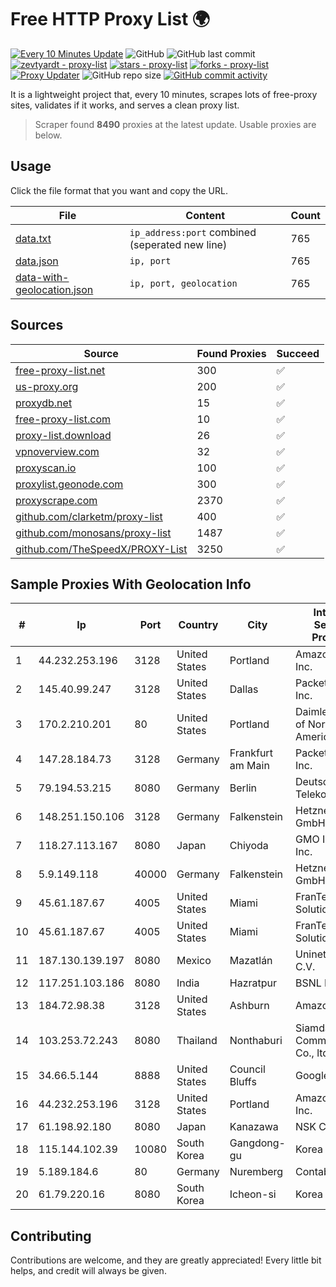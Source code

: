
# Free HTTP Proxy List 🌍

[![Every 10 Minutes Update](https://github.com/mertguvencli/http-proxy-list/actions/workflows/main.yml/badge.svg?branch=main)](https://github.com/mertguvencli/http-proxy-list/actions/workflows/main.yml)
![GitHub](https://img.shields.io/github/license/mertguvencli/http-proxy-list)
![GitHub last commit](https://img.shields.io/github/last-commit/mertguvencli/http-proxy-list)
[![zevtyardt - proxy-list](https://img.shields.io/static/v1?label=zevtyardt&message=proxy-list&color=blue&logo=github)](https://github.com/zevtyardt/proxy-list "Go to GitHub repo")
[![stars - proxy-list](https://img.shields.io/github/stars/zevtyardt/proxy-list?style=social)](https://github.com/zevtyardt/proxy-list)
[![forks - proxy-list](https://img.shields.io/github/forks/zevtyardt/proxy-list?style=social)](https://github.com/zevtyardt/proxy-list)
[![Proxy Updater](https://github.com/zevtyardt/proxy-list/workflows/Proxy%20Updater/badge.svg)](https://github.com/zevtyardt/proxy-list/actions?query=workflow:"Proxy+Updater")
![GitHub repo size](https://img.shields.io/github/repo-size/zevtyardt/proxy-list)
[![GitHub commit activity](https://img.shields.io/github/commit-activity/m/zevtyardt/proxy-list?logo=commits)](https://github.com/zevtyardt/proxy-list/commits/main)

It is a lightweight project that, every 10 minutes, scrapes lots of free-proxy sites, validates if it works, and serves a clean proxy list.

> Scraper found **8490** proxies at the latest update. Usable proxies are below.

## Usage

Click the file format that you want and copy the URL.

|File|Content|Count|
|----|-------|-----|
|[data.txt](https://raw.githubusercontent.com/mertguvencli/http-proxy-list/main/proxy-list/data.txt)|`ip_address:port` combined (seperated new line)|765|
|[data.json](https://raw.githubusercontent.com/mertguvencli/http-proxy-list/main/proxy-list/data.json)|`ip, port`|765|
|[data-with-geolocation.json](https://raw.githubusercontent.com/mertguvencli/http-proxy-list/main/proxy-list/data-with-geolocation.json)|`ip, port, geolocation`|765|

## Sources

|Source|Found Proxies|Succeed|
|------|-------------|-------|
|[free-proxy-list.net](https://free-proxy-list.net)|300|✅|
|[us-proxy.org](https://www.us-proxy.org)|200|✅|
|[proxydb.net](http://proxydb.net)|15|✅|
|[free-proxy-list.com](https://free-proxy-list.com/?page=&port=&type%5B%5D=http&type%5B%5D=https&up_time=0&search=Search)|10|✅|
|[proxy-list.download](https://www.proxy-list.download/HTTP)|26|✅|
|[vpnoverview.com](https://vpnoverview.com/privacy/anonymous-browsing/free-proxy-servers)|32|✅|
|[proxyscan.io](https://www.proxyscan.io)|100|✅|
|[proxylist.geonode.com](https://proxylist.geonode.com/api/proxy-list?limit=300&page=1&sort_by=lastChecked&sort_type=desc&protocols=http,https)|300|✅|
|[proxyscrape.com](https://api.proxyscrape.com/v2/?request=displayproxies&protocol=http&timeout=10000&country=all&ssl=all&anonymity=all)|2370|✅|
|[github.com/clarketm/proxy-list](https://raw.githubusercontent.com/clarketm/proxy-list/master/proxy-list-raw.txt)|400|✅|
|[github.com/monosans/proxy-list](https://raw.githubusercontent.com/monosans/proxy-list/main/proxies/http.txt)|1487|✅|
|[github.com/TheSpeedX/PROXY-List](https://raw.githubusercontent.com/TheSpeedX/PROXY-List/master/http.txt)|3250|✅|


## Sample Proxies With Geolocation Info

|#|Ip|Port|Country|City|Internet Service Provider|
|-|--|----|-------|----|-------------------------|
|1|44.232.253.196|3128|United States|Portland|Amazon.com, Inc.|
|2|145.40.99.247|3128|United States|Dallas|Packet Host, Inc.|
|3|170.2.210.201|80|United States|Portland|Daimler Trucks of North America LLC|
|4|147.28.184.73|3128|Germany|Frankfurt am Main|Packet Host, Inc.|
|5|79.194.53.215|8080|Germany|Berlin|Deutsche Telekom AG|
|6|148.251.150.106|3128|Germany|Falkenstein|Hetzner Online GmbH|
|7|118.27.113.167|8080|Japan|Chiyoda|GMO Internet, Inc.|
|8|5.9.149.118|40000|Germany|Falkenstein|Hetzner Online GmbH|
|9|45.61.187.67|4005|United States|Miami|FranTech Solutions|
|10|45.61.187.67|4005|United States|Miami|FranTech Solutions|
|11|187.130.139.197|8080|Mexico|Mazatlán|Uninet S.A. de C.V.|
|12|117.251.103.186|8080|India|Hazratpur|BSNL Internet|
|13|184.72.98.38|3128|United States|Ashburn|Amazon.com|
|14|103.253.72.243|8080|Thailand|Nonthaburi|Siamdata Communication Co., ltd.|
|15|34.66.5.144|8888|United States|Council Bluffs|Google LLC|
|16|44.232.253.196|3128|United States|Portland|Amazon.com, Inc.|
|17|61.198.92.180|8080|Japan|Kanazawa|NSK Co., Ltd.|
|18|115.144.102.39|10080|South Korea|Gangdong-gu|Korea Telecom|
|19|5.189.184.6|80|Germany|Nuremberg|Contabo GmbH|
|20|61.79.220.16|8080|South Korea|Icheon-si|Korea Telecom|



## Contributing

Contributions are welcome, and they are greatly appreciated! Every
little bit helps, and credit will always be given.

